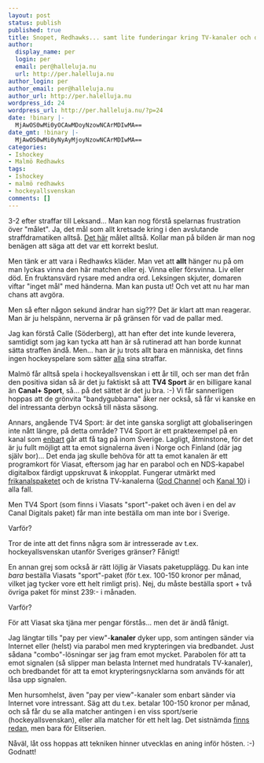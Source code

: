 ```yaml
---
layout: post
status: publish
published: true
title: Snopet, Redhawks... samt lite funderingar kring TV-kanaler och distribution
author:
  display_name: per
  login: per
  email: per@halleluja.nu
  url: http://per.halelluja.nu
author_login: per
author_email: per@halleluja.nu
author_url: http://per.halelluja.nu
wordpress_id: 24
wordpress_url: http://per.halleluja.nu/?p=24
date: !binary |-
  MjAwOS0wMi0yOCAwMDoyNzowNCArMDIwMA==
date_gmt: !binary |-
  MjAwOS0wMi0yNyAyMjoyNzowNCArMDIwMA==
categories:
- Ishockey
- Malmö Redhawks
tags:
- Ishockey
- malmö redhawks
- hockeyallsvenskan
comments: []
---
```

<p>3-2 efter straffar till Leksand... Man kan nog förstå spelarnas frustration över "målet". Ja, det mål som allt kretsade kring i den avslutande straffdramatiken alltså. <a href="http://www.hockeyexpressen.se/Nyheter/1.1481899/boork-om-straffen-domaren-gjorde-ratt">Det här</a> målet alltså. Kollar man på bilden är man nog benägen att säga att det var ett korrekt beslut.</p>
<p>Men tänk er att vara i Redhawks kläder. Man vet att <strong>allt</strong> hänger nu på om man lyckas vinna den här matchen eller ej. Vinna eller försvinna. Liv eller död. En fruktansvärd rysare med andra ord. Leksingen skjuter, domaren viftar "inget mål" med händerna. Man kan pusta ut! Och vet att nu har man chans att avgöra.</p>
<p>Men så efter någon sekund ändrar han sig??? Det är klart att man reagerar. Man är ju helspänn, nerverna är på gränsen för vad de pallar med.</p>
<p>Jag kan förstå Calle (Söderberg), att han efter det inte kunde leverera, samtidigt som jag kan tycka att han är så rutinerad att han borde kunnat sätta straffen ändå. Men... han är ju trots allt bara en människa, det finns ingen hockeyspelare som sätter <span style="text-decoration: underline;">alla</span> sina straffar.</p>
<p>Malmö får alltså spela i hockeyallsvenskan i ett år till, och ser man det från den positiva sidan så är det ju faktiskt så att <strong>TV4 Sport</strong> är en billigare kanal än <strong>Canal+ Sport</strong>, så... på det sättet är det ju bra. :-) Vi får sannerligen hoppas att de grönvita "bandygubbarna" åker ner också, så får vi kanske en del intressanta derbyn också till nästa säsong.</p>
<p>Annars, angående TV4 Sport: är det inte ganska sorgligt att globaliseringen inte nått längre, på detta område? TV4 Sport är ett praktexempel på en kanal som <span style="text-decoration: underline;">enbart</span> går att få tag på inom Sverige. Lagligt, åtminstone, för det är ju fullt möjligt att ta emot signalerna även i Norge och Finland (där jag själv bor)... Det enda jag skulle behöva för att ta emot kanalen är ett programkort för Viasat, eftersom jag har en parabol och en NDS-kapabel digitalbox färdigt uppskruvat &amp; inkopplat. Fungerar utmärkt med <a href="http://sv.wikipedia.org/wiki/Frikanalspaketet">frikanalspaketet</a> och de kristna TV-kanalerna (<a href="http://www.god.tv">God Channel</a> och <a href="http://www.kanal10.se">Kanal 10</a>) i alla fall.</p>
<p>Men TV4 Sport (som finns i Viasats "sport"-paket och även i en del av Canal Digitals paket) får man inte beställa om man inte bor i Sverige.</p>
<p>Varför?</p>
<p>Tror de inte att det finns några som är intresserade av t.ex. hockeyallsvenskan utanför Sveriges gränser? Fånigt!</p>
<p>En annan grej som också är rätt löjlig är Viasats paketupplägg. Du kan inte <em>bara</em> beställa Viasats "sport"-paket (för t.ex. 100-150 kronor per månad, vilket jag tycker vore ett helt rimligt pris). Nej, du måste beställa sport + två övriga paket för minst 239:- i månaden.</p>
<p>Varför?</p>
<p>För att Viasat ska tjäna mer pengar förstås... men det är ändå fånigt.</p>
<p>Jag längtar tills "pay per view"-<strong>kanaler</strong> dyker upp, som antingen sänder via Internet eller (helst) via parabol men med krypteringen via bredbandet. Just sådana "combo"-lösningar ser jag fram emot mycket. Parabolen för att ta emot signalen (så slipper man belasta Internet med hundratals TV-kanaler), och bredbandet för att ta emot krypteringsnycklarna som används för att låsa upp signalen.</p>
<p>Men hursomhelst, även "pay per view"-kanaler som enbart sänder via Internet vore intressant. Säg att du t.ex. betalar 100-150 kronor per månad, och så får du se alla matcher antingen i en viss sport/serie (hockeyallsvenskan), eller alla matcher för ett helt lag. Det sistnämda <a href="http://www.csports.se">finns redan</a>, men bara för Elitserien.</p>
<p>Nåväl, låt oss hoppas att tekniken hinner utvecklas en aning inför hösten. :-) Godnatt!</p>
